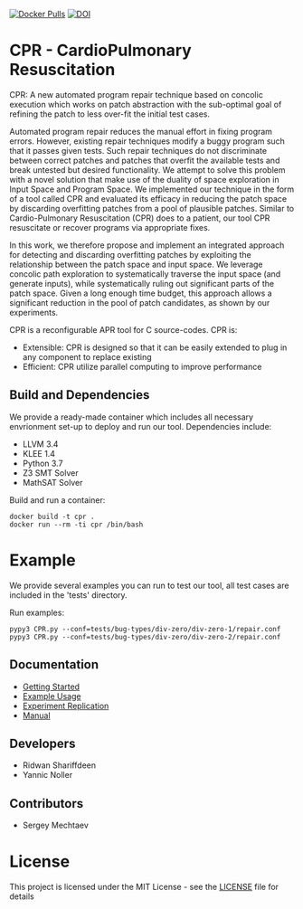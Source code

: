 [![Docker Pulls](https://img.shields.io/docker/pulls/rshariffdeen/cpr.svg)](https://hub.docker.com/r/rshariffdeen/cpr) [![DOI](https://zenodo.org/badge/DOI/10.5281/zenodo.4668317.svg)](https://doi.org/10.5281/zenodo.4668317)

# CPR - CardioPulmonary Resuscitation
CPR: A new automated program repair technique based on concolic execution
which works on patch abstraction with the sub-optimal goal of refining the patch to less over-fit 
the initial test cases. 

Automated program repair reduces the manual effort in fixing program errors. 
However, existing repair techniques modify a buggy program such that it passes given tests.
Such repair techniques do not discriminate between correct patches and patches that overfit
the available tests and break untested but desired functionality. We attempt to solve this
problem with a novel solution that make use of the duality of space exploration in Input 
Space and Program Space. We implemented our technique in the form of a tool called CPR and
evaluated its efficacy in reducing the patch space by discarding overfitting patches from 
a pool of plausible patches. Similar to Cardio-Pulmonary Resuscitation (CPR) does to a
patient, our tool CPR resuscitate or recover programs via appropriate fixes. 

In this work, we therefore propose and implement an integrated approach for detecting and discarding 
overfitting patches by exploiting the relationship between the patch space and input space.
We leverage concolic path exploration to systematically traverse the input space 
(and generate inputs), while systematically ruling out significant parts of the patch space.
Given a long enough time budget, this approach allows a significant reduction in the 
pool of patch candidates, as shown by our experiments. 

CPR is a reconfigurable APR tool for C source-codes. CPR is:

* Extensible: CPR is designed so that it can be easily extended to plug in any component to replace existing
* Efficient: CPR utilize parallel computing to improve performance




## Build and Dependencies
We provide a ready-made container which includes all necessary envrionment set-up
to deploy and run our tool. Dependencies include:

* LLVM 3.4
* KLEE 1.4
* Python 3.7
* Z3 SMT Solver
* MathSAT Solver

Build and run a container:

    docker build -t cpr .
    docker run --rm -ti cpr /bin/bash


# Example
We provide several examples you can run to test our tool, all test cases are included
in the 'tests' directory. 

Run examples:

    pypy3 CPR.py --conf=tests/bug-types/div-zero/div-zero-1/repair.conf
    pypy3 CPR.py --conf=tests/bug-types/div-zero/div-zero-2/repair.conf


## Documentation ##

* [Getting Started](doc/GetStart.md)
* [Example Usage](doc/Examples.md)
* [Experiment Replication](experiments/README.md)  
* [Manual](doc/Manual.md)


## Developers
* Ridwan Shariffdeen
* Yannic Noller

## Contributors
* Sergey Mechtaev 

# License
This project is licensed under the MIT License - see the [LICENSE](LICENSE) file for details
